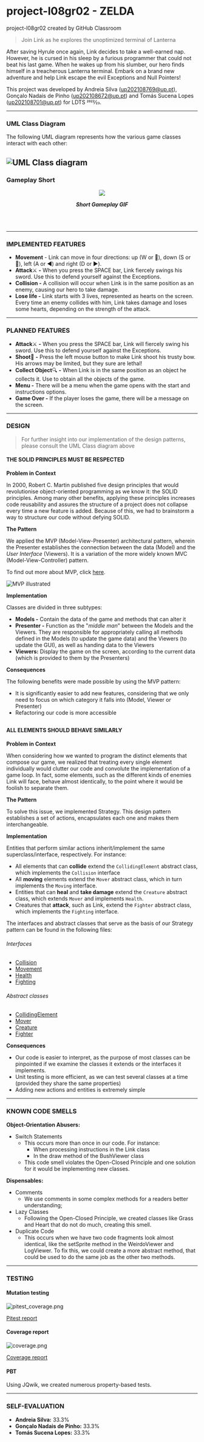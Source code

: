 # project-l08gr02 - ZELDA
project-l08gr02 created by GitHub Classroom

> Join Link as he explores the unoptimized terminal of Lanterna

After saving Hyrule once again, Link decides to take a well-earned nap. However, he is cursed in his sleep by a furious programmer that could not beat his last game. When he wakes up from his slumber, our hero finds himself in a treacherous Lanterna terminal. Embark on a brand new adventure and help Link escape the evil Exceptions and Null Pointers!

This project was developed by Andreia Silva (up202108769@up.pt), Gonçalo Nadais de Pinho (up202108672@up.pt) and Tomás Sucena Lopes (up202108701@up.pt) for LDTS 2022⁄23.

-----
### UML Class Diagram

The following UML diagram represents how the various game classes interact with each other:

![UML Class diagram](images/UML.png)
-----
### Gameplay Short

<p align="center" justify="center">
  <img src="https://github.com/FEUP-LDTS-2022/project-l08gr02/blob/master/docs/gifs/killlog.gif"
</p>
<p align="center">
  <b><i>Short Gameplay GIF</i></b>
</p>
<br>
<br />

-----
### IMPLEMENTED FEATURES

- **Movement** - Link can move in four directions: up (W or :arrow_up_small:), down (S or :arrow_down_small:), left (A or :arrow_backward:) and right (D or :arrow_forward:).
- **Attack**:crossed_swords: **-** When you press the SPACE bar, Link fiercely swings his sword. Use this to defend yourself against the Exceptions.
- **Collision -** A collision will occur when Link is in the same position as an enemy, causing our hero to take damage.
- **Lose life -** Link starts with 3 lives, represented as hearts on the screen. Every time an enemy collides with him, Link takes damage and loses some hearts, depending on the strength of the attack.

-----
### PLANNED FEATURES

- **Attack**:crossed_swords: **-** When you press the SPACE bar, Link will fiercely swing his sword. Use this to defend yourself against the Exceptions.
- **Shoot**:bow_and_arrow: **-** Press the left mouse button to make Link shoot his trusty bow. His arrows may be limited, but they sure are lethal!
- **Collect Object**:mag: **-** When Link is in the same position as an object he collects it. Use to obtain all the objects of the game.
- **Menu -** There will be a menu when the game opens with the start and instructions options.
- **Game Over -** If the player loses the game, there will be a message on the screen.

-----
### DESIGN

> For further insight into our implementation of the design patterns, please consult the UML Class diagram above

#### THE SOLID PRINCIPLES MUST BE RESPECTED

**Problem in Context**

In 2000, Robert C. Martin published five design principles that would revolutionise object-oriented programming as we know it: the SOLID principles. Among many other benefits, applying these principles increases code reusability and assures the structure of a project does not collapse every time a new feature is added. Because of this, we had to brainstorm a way to structure our code without defying SOLID.

**The Pattern**

We applied the MVP (Model-View-Presenter) architectural pattern, wherein the Presenter establishes the connection between the data (Model) and the *User Interface* (Viewers). It is a variation of the more widely known MVC (Model-View-Controller) pattern.

To find out more about MVP, click [here](https://www.geeksforgeeks.org/mvp-model-view-presenter-architecture-pattern-in-android-with-example/).

![MVP illustrated](images/MVP.png)

**Implementation**

Classes are divided in three subtypes:

- **Models -** Contain the data of the game and methods that can alter it
- **Presenter -** Function as the "*middle man*" between the Models and the Viewers. They are responsible for appropriately calling all methods defined in the Models (to update the game data) and the Viewers (to update the GUI), as well as handing data to the Viewers
- **Viewers:** Display the game on the screen, according to the current data (which is provided to them by the Presenters)

**Consequences**

The following benefits were made possible by using the MVP pattern:

- It is significantly easier to add new features, considering that we only need to focus on which category it falls into (Model, Viewer or Presenter)
- Refactoring our code is more accessible


##

#### ALL ELEMENTS SHOULD BEHAVE SIMILARLY

**Problem in Context**

When considering how we wanted to program the distinct elements that compose our game, we realized that treating every single element individually would clutter our code and convolute the implementation of a game loop. In fact, some elements, such as the different kinds of enemies Link will face, behave almost identically, to the point where it would be foolish to separate them.

**The Pattern**

To solve this issue, we implemented Strategy. This design pattern establishes a set of actions, encapsulates each one and makes them interchangeable. 

**Implementation**

Entities that perform similar actions inherit/implement the same superclass/interface, respectively. For instance:

- All elements that can **collide** extend the ```CollidingElement``` abstract class, which implements the ```Collision``` interface
- All **moving** elements extend the ```Mover``` abstract class, which in turn implements the ```Moving``` interface.
- Entities that can **heal** and **take damage** extend the ```Creature``` abstract class, which extends ```Mover``` and implements ```Health```.
- Creatures that **attack**, such as Link, extend the ```Fighter``` abstract class, which implements the ```Fighting``` interface.

The interfaces and abstract classes that serve as the basis of our Strategy pattern can be found in the following files:

###### Interfaces
- [Collision](https://github.com/FEUP-LDTS-2022/project-l08gr02/blob/master/src/main/java/com/l08gr02/zelda/models/elements/actions/Collision.java)
- [Movement](https://github.com/FEUP-LDTS-2022/project-l08gr02/blob/master/src/main/java/com/l08gr02/zelda/models/elements/actions/Movement.java)
- [Health](https://github.com/FEUP-LDTS-2022/project-l08gr02/blob/master/src/main/java/com/l08gr02/zelda/models/elements/actions/Health.java)
- [Fighting](https://github.com/FEUP-LDTS-2022/project-l08gr02/blob/master/src/main/java/com/l08gr02/zelda/models/elements/actions/Fighting.java)

###### Abstract classes
- [CollidingElement](https://github.com/FEUP-LDTS-2022/project-l08gr02/blob/master/src/main/java/com/l08gr02/zelda/models/elements/CollidingElement.java)
- [Mover](https://github.com/FEUP-LDTS-2022/project-l08gr02/blob/master/src/main/java/com/l08gr02/zelda/models/elements/moving/Mover.java)
- [Creature](https://github.com/FEUP-LDTS-2022/project-l08gr02/blob/master/src/main/java/com/l08gr02/zelda/models/elements/moving/Creature.java)
- [Fighter](https://github.com/FEUP-LDTS-2022/project-l08gr02/blob/master/src/main/java/com/l08gr02/zelda/models/elements/moving/Fighter.java)

**Consequences**

- Our code is easier to interpret, as the purpose of most classes can be pinpointed if we examine the classes it extends or the interfaces it implements.
- Unit testing is more efficient, as we can test several classes at a time (provided they share the same properties)
- Adding new actions and entities is extremely simple
------

### KNOWN CODE SMELLS

**Object-Orientation Abusers:**
- Switch Statements 
  - This occurs more than once in our code. For instance: 
    - When processing instructions in the Link class 
    - In the draw method of the BushViewer class
  - This code smell violates the Open-Closed Principle and one solution for it would be implementing new classes.    

**Dispensables:**
- Comments
  - We use comments in some complex methods for a readers better understanding;
- Lazy Classes
  - Following the Open-Closed Principle, we created classes like Grass and Heart that do not do much, creating this smell.
- Duplicate Code
  - This occurs when we have two code fragments look almost identical, like the setSprite method in the WeirdoViewer and LogViewer.  To fix this, we could create a more abstract method, that could be used to do the same job as the other two methods.
------

### TESTING

#### Mutation testing
![pitest_coverage.png](images/pitest_coverage.png)

[Pitest report](https://github.com/FEUP-LDTS-2022/project-l08gr02/tree/master/docs/pitest/202212240149)

#### Coverage report
![coverage.png](images/coverage_report.png)

[Coverage report](https://github.com/FEUP-LDTS-2022/project-l08gr02/tree/master/docs/report)

#### PBT

Using JQwik, we created numerous property-based tests.

------

### SELF-EVALUATION

- **Andreia Silva:** 33.3%
- **Gonçalo Nadais de Pinho:** 33.3%
- **Tomás Sucena Lopes:** 33.3%


